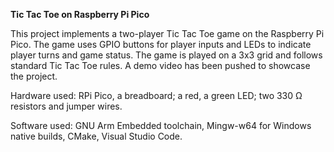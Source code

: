 **Tic Tac Toe on Raspberry Pi Pico**

This project implements a two-player Tic Tac Toe game on the Raspberry Pi Pico. The game uses GPIO buttons for player inputs and LEDs to indicate player turns and game status. The game is played on a 3x3 grid and follows standard Tic Tac Toe rules. A demo video has been pushed to showcase the project.

Hardware used: RPi Pico, a breadboard; a red, a green LED; two 330 Ω resistors and jumper wires.

Software used: GNU Arm Embedded toolchain, Mingw-w64 for Windows native builds, CMake, Visual Studio Code.

